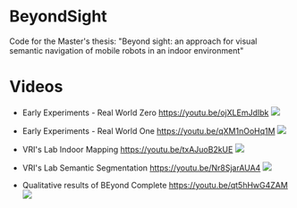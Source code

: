 # BeyondSight
Code for the Master's thesis: "Beyond sight: an approach for visual semantic navigation of mobile robots in an indoor environment"

# Videos
* Early Experiments - Real World Zero https://youtu.be/ojXLEmJdIbk 
[![](http://img.youtube.com/vi/ojXLEmJdIbk/0.jpg)](http://www.youtube.com/watch?v=ojXLEmJdIbk "")

* Early Experiments - Real World One https://youtu.be/qXM1nOoHq1M 
[![](http://img.youtube.com/vi/qXM1nOoHq1M/0.jpg)](http://www.youtube.com/watch?v=qXM1nOoHq1M "")

* VRI's Lab Indoor Mapping https://youtu.be/txAJuoB2kUE 
[![](http://img.youtube.com/vi/txAJuoB2kUE/0.jpg)](http://www.youtube.com/watch?v=txAJuoB2kUE "")

* VRI's Lab Semantic Segmentation https://youtu.be/Nr8SjarAUA4 
[![](http://img.youtube.com/vi/Nr8SjarAUA4/0.jpg)](http://www.youtube.com/watch?v=Nr8SjarAUA4 "")

* Qualitative results of BEyond Complete https://youtu.be/qt5hHwG4ZAM 
[![](http://img.youtube.com/vi/qt5hHwG4ZAM/0.jpg)](http://www.youtube.com/watch?v=qt5hHwG4ZAM "")
